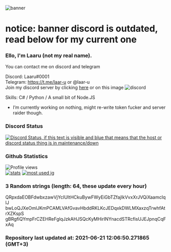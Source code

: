 
![banner](https://raw.githubusercontent.com/stop-bark/stop-bark/master/banner4.png)
# notice: banner discord is outdated, read below for my current one


### Ello, I'm Laaru (not my real name).

You can contact me on discord and telegram  

Discord: Laaru#0001  
Telegram: https://t.me/laar-u or @laar-u  
Join my discord server by clicking [here](https://discord.gg/invite/monk) or on this image ![discord](https://discord.com/api/guilds/848458923136122901/embed.png)

Skills: C# / Python / A small bit of Node.JS  

- I’m currently working on nothing, might re-write token fucker and server raider though.

### Discord Status
[![Discord Status, if this text is visible and blue that means that the host or discord status thing is in maintenance/down](https://discord.c99.nl/widget/theme-4/739824148267925565.png)](https://discord.c99.nl/)

### Github Statistics
![Profile views](https://komarev.com/ghpvc/?username=Laar-u) <br> [![stats](https://github-readme-stats.vercel.app/api?username=Laar-u&show_icons=true&theme=synthwave)](https://github.com/anuraghazra/github-readme-stats) [![most used ig](https://github-readme-stats.vercel.app/api/top-langs/?username=Laar-u&layout=compact&theme=synthwave&show_icons=true&langs_count=10)]((https://github.com/anuraghazra/github-readme-stats))

### 3 Random strings (length: 64, these update every hour)
QRpxdaEOBFdwbxzawVjYcIUItHCkuBywFWyEiGbTZfajIkVvxXrJVQiXaamcIqlJ
bwLoQJXeOmlJKmPCAMLVAfGvavHbddRKLKcJEDqxkDWLMXaxzqTrwhfAtrXZKspS
gBRgfiQYmpFrCZEHReFglqJzkAHJSQcKyMHirINYnacdSTRcfisUJEJpnqCqFxAq

### Repository last updated at: 2021-06-21 12:06:50.271865 (GMT+3)
